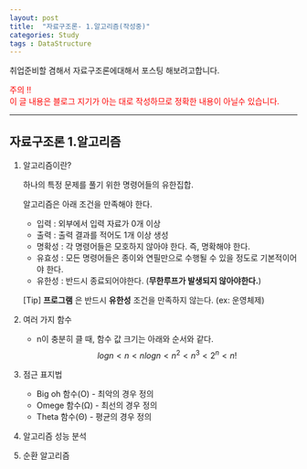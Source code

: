```yaml
---
layout: post
title:  "자료구조론- 1.알고리즘(작성중)"
categories: Study
tags : DataStructure
---
```


<!-- front matter
	지킬에서는 front matter 블록으로 시작되는 화일만 처리한다.
	반드시 "title", "layout"필드는 반드시 들어가야한다.
-->

취업준비할 겸해서 자료구조론에대해서 포스팅 해보려고합니다.  

<span style="color: red">주의 !!  
이 글 내용은 블로그 지기가 아는 대로 작성하므로 정확한 내용이 아닐수 있습니다.</span>

---

## 자료구조론  1.알고리즘

1. 알고리즘이란?  

	하나의 특정 문제를 풀기 위한 명령어들의 유한집합.  

	알고리즘은 아래 조건을 만족해야 한다.

	- 입력 : 외부에서 입력 자료가 0개 이상
	- 출력 : 출력 결과를 적어도 1개 이상 생성
	- 명확성 : 각 명령어들은 모호하지 않아야 한다. 즉, 명확해야 한다.
	- 유효성 : 모든 명령어들은 종이와 연필만으로 수행될 수 있을 정도로 기본적이어야 한다.
	- 유한성 : 반드시 종료되어야한다. (**무한루프가 발생되지 않아야한다.**)

	[Tip] **프로그램** 은 반드시 **유한성** 조건을 만족하지 않는다. (ex: 운영체제)
2. 여러 가지 함수
	- n이 충분히 클 때, 함수 값 크기는 아래와 순서와 같다.
$$ logn < n < nlogn < n^2 < n^3 < 2^n < n! $$

3. 점근 표지법
	- Big oh 함수(O) - 최악의 경우
	정의
	- Omege 함수(Ω) - 최선의 경우
	정의
	- Theta 함수(Θ) - 평균의 경우
	정의

4. 알고리즘 성능 분석
5. 순환 알고리즘
